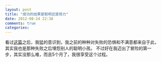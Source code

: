 ```yaml
---
layout: post
title: "成功的结果是聪明还是努力"
date: 2012-08-24 22:38
comments: true
categories: 
---
```


看过[这篇](http://techorange.com/2012/08/23/growth-mindset/)之后，我猛的意识到，我之前的种种对失败的恐惧和不满意都来自于此，其实我也是那种失败之后埋怨别人的聪明小孩。
不过好在我迈出了冒险的第一步，其实没那么难，而且5个月了，我很享受这个过程。 
